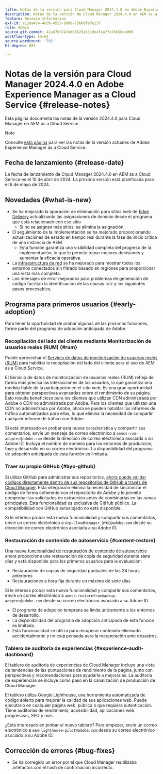 ```yaml
---
title: Notas de la versión para Cloud Manager 2024.4.0 en Adobe Experience Manager as a Cloud Service
description: Notas de la versión de Cloud Manager 2024.4.0 en AEM as a Cloud Service.
feature: Release Information
exl-id: a12ea484-480b-4553-99d9-75b6dfafe137
role: Admin
source-git-commit: 41a67b0747ed665291631de4faa7fb7bb50aa9b9
workflow-type: tm+mt
source-wordcount: '701'
ht-degree: 88%

---
```


# Notas de la versión para Cloud Manager 2024.4.0 en Adobe Experience Manager as a Cloud Service {#release-notes}

Esta página documenta las notas de la versión 2024.4.0 para Cloud Manager en AEM as a Cloud Service.

>[!NOTE]
>
>Consulte [esta página](/help/release-notes/release-notes-cloud/release-notes-current.md) para ver las notas de la versión actuales de Adobe Experience Manager as a Cloud Service.

## Fecha de lanzamiento {#release-date}

La fecha de lanzamiento de Cloud Manager 2024.4.0 en AEM as a Cloud Service es el 10 de abril de 2024. La próxima versión está planificada para el 9 de mayo de 2024.

## Novedades {#what-is-new}

* Se ha mejorado la operación de eliminación para sitios web de [Edge Delivery](/help/edge/overview.md) actualizando las asignaciones de dominio desde el programa que está relacionado con ese sitio.
   * Si no se asignan más sitios, se elimina la asignación.
* El seguimiento de la implementación se ha mejorado proporcionando actualizaciones de estado en tiempo real durante la fase de inicio crítica de una instancia de AEM.
   * Esta función garantiza una visibilidad completa del progreso de la implementación, lo que le permite tomar mejores decisiones y aumentar la eficacia operativa.
* La [infraestructura de red](/help/security/configuring-advanced-networking.md) se ha mejorado para mostrar todos los entornos conectados sin filtrado basado en regiones para proporcionar una vista más completa.
* Los mensajes de error mejorados para problemas de generación de código facilitan la identificación de las causas raíz y los siguientes pasos procesables.

## Programa para primeros usuarios {#early-adoption}

Para tener la oportunidad de probar algunas de las próximas funciones, forme parte del programa de adopción anticipada de Adobe.

### Recopilación del lado del cliente mediante Monitorización de usuarios reales (RUM) {#rum}

Puede aprovechar el [Servicio de datos de monitorización de usuarios reales (RUM)](/help/implementing/cloud-manager/content-requests.md#cliendside-collection) para habilitar la recopilación del lado del cliente para el uso de AEM as a Cloud Service.

El Servicio de datos de monitorización de usuarios reales (RUM) refleja de forma más precisa las interacciones de los usuarios, lo que garantiza una medida fiable de la participación en el sitio web. Es una gran oportunidad para obtener perspectivas avanzadas sobre el rendimiento de su página. Esto resulta beneficioso para los clientes que utilizan CDN administrada por Adobe o CDN no administrada por Adobe. Para los clientes que utilizan una CDN no administrada por Adobe, ahora se pueden habilitar los informes de tráfico automatizados para ellos, lo que elimina la necesidad de compartir cualquier informe de tráfico con Adobe.

Si está interesado en probar esta nueva característica y compartir sus comentarios, envíe un mensaje de correo electrónico a `aemcs-rum-adopter@adobe.com` desde la dirección de correo electrónico asociada a su Adobe ID. Incluya el nombre de dominio para los entornos de producción, fase y desarrollo en su correo electrónico.  La disponibilidad del programa de adopción anticipada de esta función es limitada.

### Traer su propio GitHub {#byo-github}

Si utiliza GitHub para administrar sus repositorios, [ahora puede validar códigos directamente dentro de sus repositorios de GitHub a través de Cloud Manager](/help/implementing/cloud-manager/managing-code/private-repositories.md). Esta integración elimina la necesidad de sincronizar el código de forma coherente con el repositorio de Adobe y le permite comprobar las solicitudes de extracción antes de combinarlas en las ramas principales. Esta funcionalidad es exclusiva de GitHub público. La compatibilidad con GitHub autoalojado no está disponible.

Si le interesa probar esta nueva funcionalidad y compartir sus comentarios, envíe un correo electrónico a `Grp-CloudManager_BYOG@adobe.com` desde su dirección de correo electrónico asociada a su Adobe ID.

### Restauración de contenido de autoservicio {#content-restore}

[Una nueva funcionalidad de restauración de contenido de autoservicio](/help/operations/restore.md) ahora proporciona una restauración de copia de seguridad durante siete días y está disponible para los primeros usuarios para la evaluación:

* Restauración de copias de seguridad puntuales de las 24 horas anteriores
* Restauraciones a hora fija durante un máximo de siete días

Si le interesa probar esta nueva funcionalidad y compartir sus comentarios, envíe un correo electrónico a `aemcs-restorefrombackup-adopter@adobe.com` desde su correo electrónico asociado a su Adobe ID.

* El programa de adopción temprana se limita únicamente a los entornos de desarrollo.
* La disponibilidad del programa de adopción anticipada de esta función es limitada.
* Esta funcionalidad se utiliza para recuperar contenido eliminado accidentalmente y no está pensada para la recuperación ante desastres.

### Tablero de auditoría de experiencias {#experience-audit-dashboard}

[El tablero de auditoría de experiencias de Cloud Manager](/help/implementing/cloud-manager/experience-audit-dashboard.md) incluye una vista de tendencias de las puntuaciones de rendimiento de la página, junto con perspectivas y recomendaciones para ayudarle a mejorarlas. La auditoría de experiencias se incluye como paso en la canalización de producción de Cloud Manager.

El tablero utiliza Google Lighthouse, una herramienta automatizada de código abierto para mejorar la calidad de sus aplicaciones web. Puede ejecutarlo en cualquier página web, pública o que requiera autenticación. Tiene auditorías de rendimiento, accesibilidad, aplicaciones web progresivas, SEO y más.

¿Está interesado en probar el nuevo tablero? Para empezar, envíe un correo electrónico a `aem-lighthouse-pilot@adobe.com` desde su correo electrónico asociado a su Adobe ID.

## Corrección de errores {#bug-fixes}

* Se ha corregido un error por el que Cloud Manager reutilizaba artefactos con el hash de confirmación incorrecto.
